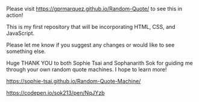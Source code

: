 Please visit https://gprmarquez.github.io/Random-Quote/ to see this in action!

This is my first repository that will be incorporating HTML, CSS, and JavaScript.

Please let me know if you suggest any changes or would like to see something else.

Huge THANK YOU to both Sophie Tsai and Sophanarith Sok for guiding me through your own random quote machines. I hope to learn more!

https://sophie-tsai.github.io/Random-Quote-Machine/

https://codepen.io/sok213/pen/NqJYzb
